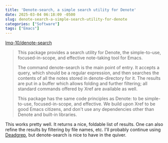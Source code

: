 ```yaml
---
title: 'Denote-search, a simple search utility for Denote'
date: 2025-03-04 06:18:09 -0500
slug: denote-search-a-simple-search-utility-for-denote
categories: ["Software"]
tags: ["Emacs"]
---
```


[lmq-10/denote-search](https://github.com/lmq-10/denote-search)

> This package provides a search utility for Denote, the simple-to-use, focused-in-scope, and effective note-taking tool for Emacs.
>
> The command denote-search is the main point of entry. It accepts a query, which should be a regular expression, and then searches the contents of all the notes stored in denote-directory for it. The results are put in a buffer which allows folding and further filtering; all standard commands offered by Xref are available as well.
>
> This package has the same code principles as Denote: to be simple-to-use, focused-in-scope, and effective. We build upon Xref to be good Emacs citizens, and don't use any dependencies other than Denote and built-in libraries.

This works pretty well. It returns a nice, foldable list of results. One can also refine the results by filtering by file names, etc. I'll probably continue using [Deadgrep](https://github.com/Wilfred/deadgrep), but denote-search is nice to have in the quiver.
